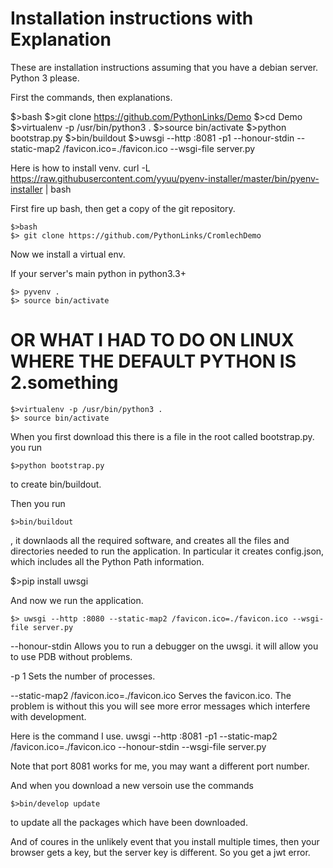 Installation instructions with Explanation
========================

These are installation instructions assuming that you have a debian server.
Python 3 please.

First the commands, then explanations.

$>bash
$>git clone https://github.com/PythonLinks/Demo
$>cd Demo
$>virtualenv -p /usr/bin/python3 .
$>source bin/activate
$>python bootstrap.py
$>bin/buildout
$>uwsgi --http :8081 -p1 --honour-stdin --static-map2 /favicon.ico=./favicon.ico --wsgi-file server.py


Here is how to install venv.
curl -L https://raw.githubusercontent.com/yyuu/pyenv-installer/master/bin/pyenv-installer | bash


First fire up bash, then get a copy of the git repository.

```
$>bash
$> git clone https://github.com/PythonLinks/CromlechDemo
```

Now we install a virtual env.

If your server's main python in python3.3+

```
$> pyvenv .
$> source bin/activate
```

#  OR WHAT I HAD TO DO ON LINUX WHERE THE DEFAULT PYTHON IS 2.something
```
$>virtualenv -p /usr/bin/python3 .
$> source bin/activate
```

When you first download this there is a file in the root called bootstrap.py.
you run
```
$>python bootstrap.py 
```
to create bin/buildout.

Then you run
```
$>bin/buildout
```

, it downlaods all the required software, and creates
all the files and directories needed to run the application.
In particular it creates config.json, which includes all the Python Path
information.

$>pip install uwsgi

And now we run the application.
```
$> uwsgi --http :8080 --static-map2 /favicon.ico=./favicon.ico --wsgi-file server.py
```

--honour-stdin
Allows you to  run a debugger on  the uwsgi.
it will allow you to use PDB without problems.

-p 1
Sets the number of processes.

--static-map2 /favicon.ico=./favicon.ico
Serves the favicon.ico.  The problem is without this
you will see more error messages which interfere with development.

Here is the command I use. 
 uwsgi --http :8081  -p1  --static-map2 /favicon.ico=./favicon.ico --honour-stdin --wsgi-file server.py

Note that port 8081 works for me, you may want a different port number.

And when you download a new versoin use the commands
```
$>bin/develop update
```
to update all the packages which have been downloaded.

And of coures in the unlikely event that  you install multiple times,
then your browser gets a key, but the server key is different.
So you get a jwt error. 